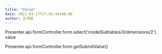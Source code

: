 ```yaml
---
title: "Value"
date: 2021-03-17T17:01:44+08:00
author: 王书硕
---
```


Presenter.api.formController.form.select('modelSubtables/0/dimensions/2').value

Presenter.api.formController.form.getSubmitValue()